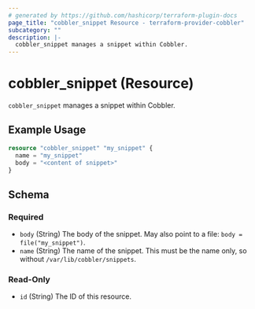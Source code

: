 ```yaml
---
# generated by https://github.com/hashicorp/terraform-plugin-docs
page_title: "cobbler_snippet Resource - terraform-provider-cobbler"
subcategory: ""
description: |-
  cobbler_snippet manages a snippet within Cobbler.
---
```


# cobbler_snippet (Resource)

`cobbler_snippet` manages a snippet within Cobbler.

## Example Usage

```terraform
resource "cobbler_snippet" "my_snippet" {
  name = "my_snippet"
  body = "<content of snippet>"
}
```

<!-- schema generated by tfplugindocs -->
## Schema

### Required

- `body` (String) The body of the snippet. May also point to a file: `body = file("my_snippet")`.
- `name` (String) The name of the snippet. This must be the name only, so without `/var/lib/cobbler/snippets`.

### Read-Only

- `id` (String) The ID of this resource.
